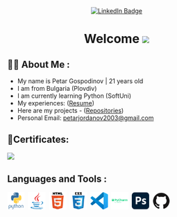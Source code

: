 <div id="header" align="center">
  <div id="badges">
  <a href="https://www.linkedin.com/in/петър-господинов-40bb24246/">
    <img src="https://img.shields.io/badge/LinkedIn-blue?style=for-the-badge&logo=linkedin&logoColor=white" alt="LinkedIn Badge"/>
  </a>
<h1 align="center" >
  Welcome
  <img src="https://media.giphy.com/media/hvRJCLFzcasrR4ia7z/giphy.gif" width="35px"/>
 </h1>
 </div>
</div>


## :man_technologist: About Me :
 - My name is Petar Gospodinov | 21 years old
 - I am from Bulgaria (Plovdiv)
 - I am currently learning Python (SoftUni) 
 - My experiences: ([Resume](https://petargospodinov.tiiny.site))
 - Here are my projects - ([Repositories](https://github.com/leshokefa?tab=repositories))
 - Personal Email: petarjordanov2003@gmail.com

## 📑Certificates:
 <div>
  <img src="https://media.licdn.com/dms/image/v2/D4E2DAQHN14tEStQBAA/profile-treasury-image-shrink_8192_8192/profile-treasury-image-shrink_8192_8192/0/1729871316630?e=1731754800&v=beta&t=Ado14pyA2fe0O15YEEwhB2k6OsAyTOH7bwigRb0hHsw" width="33%"/>
</div>

## Languages and Tools :
<div>
  <img src="https://github.com/devicons/devicon/blob/master/icons/python/python-original-wordmark.svg" title="Github" alt="GITHUB" width="40" height="40"/>&nbsp;
  <img src="https://github.com/devicons/devicon/blob/master/icons/java/java-original.svg" title="Java" alt="Java" width="40" height="40"/>&nbsp;
  <img src="https://github.com/devicons/devicon/blob/master/icons/html5/html5-original-wordmark.svg" title="HTML" alt="HTML" width="40" height="40"/>&nbsp;
  <img src="https://github.com/devicons/devicon/blob/master/icons/css3/css3-original-wordmark.svg" title="CSS" alt="CSS" width="40" height="40"/>&nbsp;
  <img src="https://github.com/devicons/devicon/blob/master/icons/vscode/vscode-original.svg" title="VSCode" alt="VSCode" width="40" height="40"/>&nbsp;
  <img src="https://github.com/devicons/devicon/blob/master/icons/pycharm/pycharm-plain-wordmark.svg" title="HTML" alt="HTML" width="40" height="40"/>&nbsp;
  <img src="https://github.com/devicons/devicon/blob/master/icons/photoshop/photoshop-plain.svg"  title="Photoshop" alt="PS" width="40" height="40"/>&nbsp;
  <img src="https://github.com/devicons/devicon/blob/master/icons/github/github-original.svg" title="Github" alt="GITHUB" width="40" height="40"/>&nbsp;
</div>
